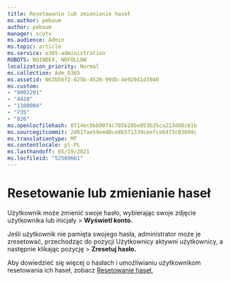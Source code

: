 ```yaml
---
title: Resetowanie lub zmienianie haseł
ms.author: pebaum
author: pebaum
manager: scotv
ms.audience: Admin
ms.topic: article
ms.service: o365-administration
ROBOTS: NOINDEX, NOFOLLOW
localization_priority: Normal
ms.collection: Adm_O365
ms.assetid: 063b56f2-625b-4520-99db-4e92941d3940
ms.custom:
- "9002291"
- "4428"
- "1100004"
- "735"
- "826"
ms.openlocfilehash: 8714ec8bb90f4c785b20be053b35ca213dd8c61b
ms.sourcegitcommit: 2d617ae59eed0ce8b571339ceefce6473c03b94c
ms.translationtype: MT
ms.contentlocale: pl-PL
ms.lasthandoff: 05/19/2021
ms.locfileid: "52569661"
---
```

# <a name="reset-or-change-passwords"></a>Resetowanie lub zmienianie haseł

Użytkownik może zmienić swoje hasło, wybierając swoje zdjęcie użytkownika lub inicjały > **Wyświetl konto.**
  
Jeśli użytkownik nie pamięta swojego hasła, administrator może je zresetować, przechodząc do pozycji Użytkownicy aktywni użytkownicy, a następnie klikając pozycję  >  [](https://portal.office.com/adminportal/home#/users) **Zresetuj hasło.**
  
Aby dowiedzieć się więcej o hasłach i umożliwianiu użytkownikom resetowania ich haseł, zobacz [Resetowanie haseł.](/microsoft-365/admin/add-users/reset-passwords)

